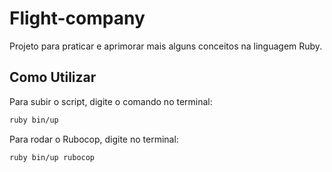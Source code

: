 # Flight-company
Projeto para praticar e aprimorar mais alguns conceitos na linguagem Ruby.

## Como Utilizar
Para subir o script, digite o comando no terminal:
```bash
ruby bin/up
```

Para rodar o Rubocop, digite no terminal:
```bash
ruby bin/up rubocop
```
